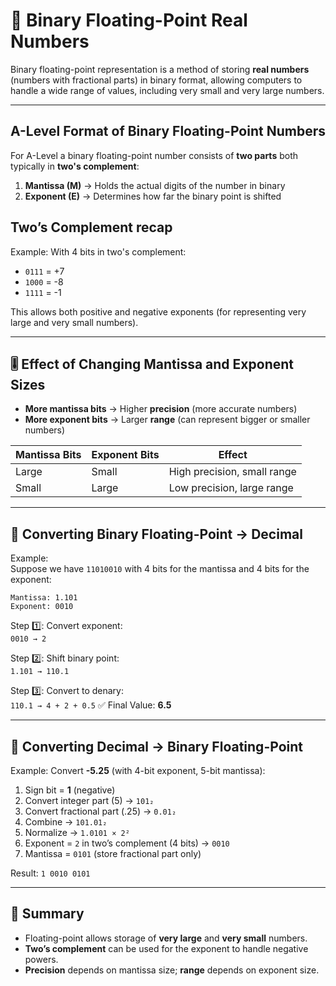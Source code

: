 # 🧮 Binary Floating-Point Real Numbers

Binary floating-point representation is a method of storing **real numbers** (numbers with fractional parts) in binary format, allowing computers to handle a wide range of values, including very small and very large numbers.

---

## A-Level Format of Binary Floating-Point Numbers

For A-Level a binary floating-point number consists of **two parts** both typically in **two's complement**:

1. **Mantissa (M)** → Holds the actual digits of the number in binary
2. **Exponent (E)** → Determines how far the binary point is shifted 


## Two’s Complement recap

Example: With 4 bits in two's complement:

- `0111` = +7  
- `1000` = -8  
- `1111` = -1  

This allows both positive and negative exponents (for representing very large and very small numbers).

---

## 🎚 Effect of Changing Mantissa and Exponent Sizes

- **More mantissa bits** → Higher **precision** (more accurate numbers)
- **More exponent bits** → Larger **range** (can represent bigger or smaller numbers)

| Mantissa Bits | Exponent Bits | Effect |
|---------------|--------------|--------|
| Large         | Small        | High precision, small range |
| Small         | Large        | Low precision, large range  |

---

## 🔄 Converting Binary Floating-Point → Decimal

Example:  
Suppose we have `11010010` with 4 bits for the mantissa and 4 bits for the exponent:
```
Mantissa: 1.101
Exponent: 0010  
```
Step 1️⃣: Convert exponent:  
`0010 → 2`  

Step 2️⃣: Shift binary point:  
`1.101 → 110.1`  

Step 3️⃣: Convert to denary:  
`110.1 → 4 + 2 + 0.5` 
✅ Final Value: **6.5**

---

## 🔄 Converting Decimal → Binary Floating-Point

Example: Convert **-5.25** (with 4-bit exponent, 5-bit mantissa):  
1. Sign bit = **1** (negative)  
2. Convert integer part (5) → `101₂`  
3. Convert fractional part (.25) → `0.01₂`  
4. Combine → `101.01₂`  
5. Normalize → `1.0101 × 2²`  
6. Exponent = `2` in two’s complement (4 bits) → `0010`  
7. Mantissa = `0101` (store fractional part only)  

Result: `1 0010 0101`

---

## 🧠 Summary
- Floating-point allows storage of **very large** and **very small** numbers.
- **Two’s complement** can be used for the exponent to handle negative powers.
- **Precision** depends on mantissa size; **range** depends on exponent size.

